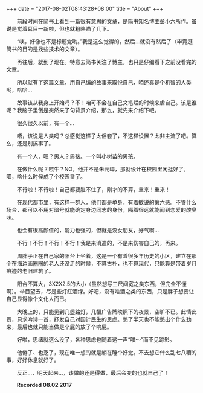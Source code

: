 +++
date = "2017-08-02T08:43:28+08:00"
title = "About"
+++

&emsp;&emsp;前段时间在简书上看到一篇很有意思的文章，是简书知名博主彭小六所作。虽说是觉着耳目一新啦，但也就粗略瞄了几下。
  
&emsp;&emsp;“咦，好像也不是标题党哟。”我是这么觉得的，然后...就没有然后了（毕竟逛简书的目的是找些技术的文章）。
  
&emsp;&emsp;再往后，就到了现在。特意去简书关注了博主，也只是仔细看下之前没看完的文章。

&emsp;&emsp;所以就有了这篇文章，用自己编的故事来取悦自己，咱还真是个机智的人类哟，哈哈...

&emsp;&emsp;故事该从我身上开始吗？不！咱可不会在自己文笔烂的时候来虐自己。该是谁呢？我脑子里倒是突然来了句背景介绍，那么，就先来介绍下吧。

&emsp;&emsp;很久很久以前，有一个...

&emsp;&emsp;唔，该说是人类吗？总感觉这样子太俗套了，不这样设置？太非主流了吧。算幺，还是别搞事了。

&emsp;&emsp;有一个人，嗯？男人？男孩。一个叫小树苗的男孩。

&emsp;&emsp;在做什么呢？喂牛？NO，他并不是朱元璋，那就设计在校园里闲逛好了。嚯，啥什么时候成了个校园番了。

&emsp;&emsp;不行啦！不行啦！自己都要肛不住了，刚才的不算，重来！重来！

&emsp;&emsp;在现代都市里，有这样一群人，他们都是单身，有着敏锐的第六感。不管什么场合，都可以不用对暗号就能确定身边同志的身份，隔着很远就能闻到恋爱的酸臭味。

&emsp;&emsp;也会有很高颜值的，能力也强的，但就是没女朋友，好气啊...

&emsp;&emsp;不行！不行！不行！不行！我是来消遣的，不是来伤害自己的，再来。

&emsp;&emsp;周胖子正在自己家的阳台上坐着，这是一个有着很多年历史的小区，建立在那个在海边画圈圈的老人还没走的时候，不算古朴，也不算现代，只能算是带着岁月痕迹的老旧建筑了。

&emsp;&emsp;阳台不算大，3X2X2.5的大小（虽然想写三尺间宽之类东西，但完全不懂啊）。举目望去，尽是些灯红酒绿。好吧，没有啥酒之类的东西，只是胖子想要让自己显得像个文化人而已。

&emsp;&emsp;大晚上的，只能见到几盏路灯，几幅广告牌映照下的夜景，空旷不已。此情此景，只求吟诗一首，抒发自己对国计民生的思虑。憋了半天也不能憋出个什么劲来，最后也就只能当做是个屁的放了个响屁。

&emsp;&emsp;好啦，思绪就这么没了，各种思虑也随着这一声“噗～”而不见踪影。

&emsp;&emsp;他倦了、也乏了，现在唯一想的就是躺在睡个好觉。不去想它什么乱七八糟的事，好好休息就好了。

&emsp;&emsp;反正...，明天起来...，该做的还是得做，最后会变的也就自己了！

&emsp;&emsp;**Recorded 08.02 2017**

